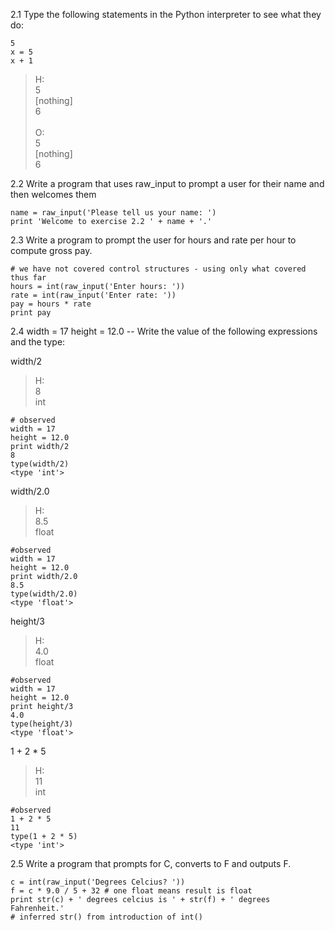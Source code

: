 2.1 Type the following statements in the Python interpreter to see what they do:

    5
    x = 5
    x + 1

>H:  
5  
[nothing]  
6  
&nbsp;  
O:  
5  
[nothing]  
6

2.2 Write a program that uses raw_input to prompt a user for their name and then welcomes them

    name = raw_input('Please tell us your name: ')  
    print 'Welcome to exercise 2.2 ' + name + '.'

2.3 Write a program to prompt the user for hours and rate per hour to compute gross pay.

    # we have not covered control structures - using only what covered thus far  
    hours = int(raw_input('Enter hours: '))  
    rate = int(raw_input('Enter rate: '))  
    pay = hours * rate  
    print pay  

2.4 width = 17 height = 12.0 -- Write the value of the following expressions and the type:

width/2

>H:  
8  
int
&nbsp;  

    # observed
    width = 17
    height = 12.0
    print width/2
    8
    type(width/2)
    <type 'int'>

width/2.0

>H:  
8.5  
float  

    #observed
    width = 17
    height = 12.0
    print width/2.0
    8.5
    type(width/2.0)
    <type 'float'>

height/3

>H:  
4.0  
float  

    #observed
    width = 17
    height = 12.0
    print height/3
    4.0
    type(height/3)
    <type 'float'>

1 + 2 * 5

>H:  
11  
int

    #observed
    1 + 2 * 5
    11
    type(1 + 2 * 5)
    <type 'int'>

2.5 Write a program that prompts for C, converts to F and outputs F.

    c = int(raw_input('Degrees Celcius? '))
    f = c * 9.0 / 5 + 32 # one float means result is float
    print str(c) + ' degrees celcius is ' + str(f) + ' degrees Fahrenheit.' 
    # inferred str() from introduction of int()